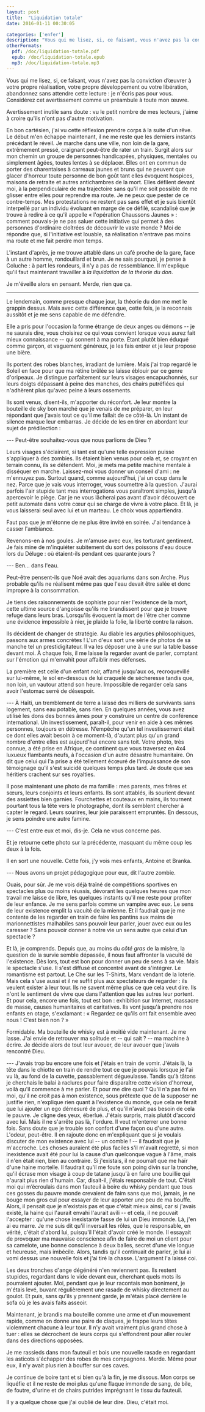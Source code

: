 ```yaml
---
layout: post
title:  "Liquidation totale"
date: 2016-01-11 00:30:05

categories: ['enfer']
description: "Vous qui me lisez, si, ce faisant, vous n'avez pas la conviction d’œuvrer à votre propre réalisation, votre propre développement ou votre libération, abandonnez sans attendre cette lecture : je n'écris pas pour vous. Considérez cet avertissement comme un préambule à toute mon œuvre."
otherFormats:
  pdf: /doc/liquidation-totale.pdf
  epub: /doc/liquidation-totale.epub
  mp3: /doc/liquidation-totale.mp3
---
```

Vous qui me lisez, si, ce faisant, vous n'avez pas la conviction d’œuvrer à votre propre réalisation, votre propre développement ou votre libération, abandonnez sans attendre cette lecture : je n'écris pas pour vous. Considérez cet avertissement comme un préambule à toute mon œuvre.

Avertissement inutile sans doute : vu le petit nombre de mes lecteurs, j'aime à croire qu'ils n'ont pas d'autre motivation.

En bon cartésien, j'ai vu cette réflexion prendre corps à la suite d'un rêve. Le début m'en échappe maintenant, il ne me reste que les derniers instants précédant le réveil. Je marche dans une ville, non loin de la gare, extrêmement pressé, craignant peut-être de rater un train. Surgit alors sur mon chemin un groupe de personnes handicapées, physiques, mentales ou simplement âgées, toutes lentes à se déplacer. Elles ont en commun de porter des charentaises à carreaux jaunes et bruns qui ne peuvent que glacer d'horreur toute personne de bon goût tant elles évoquent hospices, maisons de retraite et autres antichambres de la mort. Elles défilent devant moi, à la perpendiculaire de ma trajectoire sans qu'il me soit possible de me glisser entre elles pour reprendre ma route. Je ne peux que pester de ce contre-temps. Mes protestations ne restent pas sans effet et je suis bientôt interpellé par un individu évoluant en marge de ce défilé, scandalisé que je trouve à redire à ce qu'il appelle «&nbsp;l'opération Chaussons Jaunes&nbsp;» : comment pouvais-je ne pas saluer cette initiative qui permet à des personnes d'ordinaire cloîtrées de découvrir le vaste monde ? Moi de répondre que, si l'initiative est louable, sa réalisation n'entrave pas moins ma route et me fait perdre mon temps.

L'instant d'après, je me trouve attablé dans un café proche de la gare, face à un autre homme, rondouillard et brun. Je ne sais pourquoi, je pense à Coluche : à part les rondeurs, il n'y a pas de ressemblance. Il m'explique qu'il faut maintenant travailler à _la liquidation de la théorie du don_.

Je m'éveille alors en pensant. Merde, rien que ça.

<hr>

Le lendemain, comme presque chaque jour, la théorie du don me met le grappin dessus. Mais avec cette différence que, cette fois, je la reconnais aussitôt et je me sens capable de me défendre.

Elle a pris pour l'occasion la forme étrange de deux anges ou démons -- je ne saurais dire, vous choisirez ce qui vous convient lorsque vous aurez fait mieux connaissance -- qui sonnent à ma porte. Étant plutôt bien éduqué comme garçon, et vaguement généreux, je les fais entrer et je leur propose une bière.

Ils portent des robes blanches, irradiant de lumière. Mais j'ai trop regardé le Soleil en face pour que ma rétine brûlée se laisse éblouir par ce genre d'oripeaux. Je distingue parfaitement sur leurs visages encapuchonnés, sur leurs doigts dépassant à peine des manches, des chairs putréfiées qui n'adhèrent plus qu'avec peine à leurs ossements.

Ils sont venus, disent-ils, m'apporter du réconfort. Je leur montre la bouteille de sky bon marché que je venais de me préparer, en leur répondant que j'avais tout ce qu'il me fallait de ce côté-là. Un instant de silence marque leur embarras. Je décide de les en tirer en abordant leur sujet de prédilection :

--- Peut-être souhaitez-vous que nous parlions de Dieu ?

Leurs visages s'éclairent, si tant est qu'une telle expression puisse s'appliquer à des zombies. Ils étaient bien venus pour cela et, se croyant en terrain connu, ils se détendent. Moi, je mets ma petite machine mentale à disséquer en marche. Laissez-moi vous donner un conseil d'ami : ne m'ennuyez pas. Surtout quand, comme aujourd'hui, j'ai un coup dans le nez. Parce que je vais vous interroger, vous soumettre à la question. J'aurai parfois l'air stupide tant mes interrogations vous paraîtront simples, jusqu'à apercevoir le piège. Car je ne vous lâcherai pas avant d'avoir découvert ce petit automate dans votre cœur qui se charge de vivre à votre place. Et là, je vous laisserai seul avec lui et un marteau. Le choix vous appartiendra.

Faut pas que je m'étonne de ne plus être invité en soirée. J'ai tendance à casser l'ambiance.

Revenons-en à nos goules. Je m'amuse avec eux, les torturant gentiment. Je fais mine de m'inquiéter subitement du sort des poissons d'eau douce lors du Déluge : où étaient-ils pendant ces quarante jours ?

--- Ben... dans l'eau.

Peut-être pensent-ils que Noé avait des aquariums dans son Arche. Plus probable qu'ils ne réalisent même pas que l'eau devait être salée et donc impropre à la consommation.

Je tiens des raisonnements de sophiste pour nier l'existence de la mort, cette ultime source d'angoisse qu'ils me brandissent pour que je trouve refuge dans leurs bras. Lorsqu'ils évoquent la mort de l'être cher comme une évidence impossible à nier, je plaide la folie, la liberté contre la raison.

Ils décident de changer de stratégie. Au diable les arguties philosophiques, passons aux armes concrètes ! L'un d'eux sort une série de photos de sa manche tel un prestidigitateur. Il va les déposer une à une sur la table basse devant moi. À chaque fois, il me laisse la regarder avant de parler, comptant sur l'émotion qui m'envahit pour affaiblir mes défenses.

La première est celle d'un enfant noir, affamé jusqu'aux os, recroquevillé sur lui-même, le sol en-dessous de lui craquelé de sécheresse tandis que, non loin, un vautour attend son heure. Impossible de regarder cela sans avoir l'estomac serré de désespoir.

--- À Haïti, un tremblement de terre a laissé des milliers de survivants sans logement, sans eau potable, sans rien. En quelques années, vous avez utilisé les dons des bonnes âmes pour y construire un centre de conférence international. Un investissement, paraît-il, pour venir en aide à ces mêmes personnes, toujours en détresse. N’empêche qu'un tel investissement était ce dont elles avait besoin à ce moment-là, d'autant plus qu'un grand nombre d'entre elles est aujourd'hui encore sans toit. Votre photo, très connue, a été prise en Afrique, ce continent que vous traversez en 4x4 luxueux flambants neufs, à l'occasion d'un autre désastre humanitaire. On dit que celui qui l'a prise a été tellement écœuré de l'impuissance de son témoignage qu'il s'est suicidé quelques temps plus tard. Je doute que ses héritiers crachent sur ses royalties.

Il pose maintenant une photo de ma famille : mes parents, mes frères et sœurs, leurs conjoints et leurs enfants. Ils sont attablés, ils sourient devant des assiettes bien garnies. Fourchettes et couteaux en mains, ils tournent pourtant tous la tête vers le photographe, dont ils semblent chercher à capter le regard. Leurs sourires, leur joie paraissent empruntés. En dessous, je sens poindre une autre famine.

--- C'est entre eux et moi, dis-je. Cela ne vous concerne pas.

Et je retourne cette photo sur la précédente, masquant du même coup les deux à la fois.

Il en sort une nouvelle. Cette fois, j'y vois mes enfants, Antoine et Branka.

--- Nous avons un projet pédagogique pour eux, dit l'autre zombie.

Ouais, pour sûr. Je me vois déjà traîné de compétitions sportives en spectacles plus ou moins réussis, dévorant les quelques heures que mon travail me laisse de libre, les quelques instants qu'il me reste pour profiter de leur enfance. Je me sens parfois comme un vampire avec eux. Le sens de leur existence emplit la vacuité de la mienne. Et il faudrait que je me contente de les regarder en train de faire les pantins aux mains de marionnettistes malhabiles sans pouvoir leur parler, jouer avec eux ou les caresser ? Sans pouvoir donner à notre vie un sens autre que celui d'un spectacle ?

Et là, je comprends. Depuis que, au moins du _côté gras_ de la misère, la question de la survie semble dépassée, il nous faut affronter la vacuité de l'existence. Dès lors, tout est bon pour donner un peu de sens à sa vie. Mais le spectacle s'use. Il s'est diffusé et concentré avant de s'intégrer. Le romantisme est partout. Le Che sur les T-Shirts, Marx vendant de la loterie. Mais cela s'use aussi et il ne suffit plus aux spectateurs de regarder : ils veulent exister à leur tour. Ils ne savent même plus ce que cela veut dire. Ils n'ont le sentiment de vivre que dans l'attention que les autres leur portent. Et pour cela, encore une fois, tout est bon : exhibition sur Internet, massacre de masse, causes humanitaires et caritatives. Ils vont jusqu'à prendre nos enfants en otage, s'exclamant : «&nbsp;Regardez ce qu'ils ont fait ensemble avec nous&nbsp;! C'est bien non&nbsp;?&nbsp;»

Formidable. Ma bouteille de whisky est à moitié vide maintenant. Je me lasse. J'ai envie de retrouver ma solitude et -- qui sait ? -- ma machine à écrire. Je décide alors de tout leur avouer, de leur avouer que j'avais rencontré Dieu.

--- J'avais trop bu encore une fois et j'étais en train de vomir. J'étais là, la tête dans le chiotte en train de rendre tout ce que je pouvais lorsque je l'ai vu là, au fond de la cuvette, passablement dégueulasse. Tandis qu'à tâtons je cherchais le balai à raclures pour faire disparaître cette vision d'horreur, voilà qu'il commence à me parler. Et pour me dire quoi ? Qu'il n'a pas foi en moi, qu'il ne croit pas à mon existence, sous prétexte que de la supposer ne justifie rien, n'explique rien quant à l'existence du monde, que cela ne ferait que lui ajouter un ego démesuré de plus, et qu'il n'avait pas besoin de cela le pauvre. Je cligne des yeux, éberlué. J'étais surpris, mais plutôt d'accord avec lui. Mais il ne s'arrête pas là, l'ordure. Il veut m'enterrer une bonne fois. Sans doute que je trouble son confort d'une façon ou d'une autre. L'odeur, peut-être. Il en rajoute donc en m'expliquant que si je voulais discuter de mon existence avec lui -- un comble ! -- il faudrait que je m'accroche. Les choses auraient été plus faciles s'il m'avait regretté, si mon inexistence avait été pour lui la cause d'un quelconque vague à l'âme, mais il n'en était rien, bien au contraire. Si j'existais, il ne pourrait que me haïr d'une haine mortelle. Il faudrait qu'il me foute son poing divin sur la tronche, qu'il écrase mon visage à coup de tatane jusqu'à en faire une bouillie qui n'aurait plus rien d'humain. Car, disait-il, j'étais responsable de tout. C'était moi qui m’écroulais dans mon fauteuil à boire du whisky pendant que tous ces gosses du pauvre monde crevaient de faim sans que moi, jamais, je ne bouge mon gros cul pour essayer de leur apporter une peu de ma bouffe. Alors, il pensait que je n'existais pas et que c'était mieux ainsi, car si j'avais existé, la haine qui l'aurait envahi l'aurait avili -- et cela, il ne pouvait l'accepter : qu'une chose inexistante fasse de lui un Dieu immonde. Là, j'en ai eu marre. Je me suis dit qu'il inversait les rôles, que le responsable, en vérité, c'était d'abord lui, puisqu'il l'était d'avoir créé le monde. Il essayait de provoquer ma mauvaise conscience afin de faire de moi un client pour sa camelote, une bonne conscience à deux balles, secret d'une vie longue et heureuse, mais imbécile. Alors, tandis qu'il continuait de parler, je lui ai vomi dessus une nouvelle fois et j'ai tiré la chasse. L'argument l'a laissé coi.

Les deux tronches d'ange dégénéré n'en reviennent pas. Ils restent stupides, regardant dans le vide devant eux, cherchant quels mots ils pourraient ajouter. Moi, pendant que je leur racontais mon boniment, je m'étais levé, buvant régulièrement une rasade de whisky directement au goulot. Et puis, sans qu'ils y prennent garde, je m'étais placé derrière le sofa où je les avais faits asseoir.

Maintenant, je brandis ma bouteille comme une arme et d'un mouvement rapide, comme on donne une paire de claques, je frappe leurs têtes violemment chacune à leur tour. Il n'y avait vraiment plus grand chose à tuer : elles se décrochent de leurs corps qui s'effondrent pour aller rouler dans des directions opposées.

Je me rassieds dans mon fauteuil et bois une nouvelle rasade en regardant les asticots s'échapper des robes de mes compagnons. Merde. Même pour eux, il n'y avait plus rien à bouffer sur ces caves.

Je continue de boire tant et si bien qu'à la fin, je me dissous. Mon corps se liquéfie et il ne reste de moi plus qu'une flaque immonde de sang, de bile, de foutre, d'urine et de chairs putrides imprégnant le tissu du fauteuil.

Il y a quelque chose que j'ai oublié de leur dire. Dieu, c'était moi.
